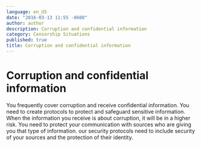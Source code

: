 ```yaml
---
language: en_US
date: "2016-03-13 11:55 -0600"
author: author
description: Corruption and confidential information
category: Censorship Situations
published: true
title: Corruption and confidential information
---
```




# Corruption and confidential information

You frequently cover corruption and receive confidential information. You need to create protocols to protect and safeguard sensitive information. When the information you receive is about corruption, it will be in a higher risk. You need to protect your communication with sources who are giving you that type of information. our security protocols need to include security of your sources and the protection of their identity.
